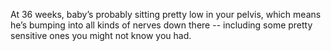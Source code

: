 At 36 weeks, baby’s probably sitting pretty low in your pelvis, which means he’s bumping into all kinds of nerves down there -- including some pretty sensitive ones you might not know you had.